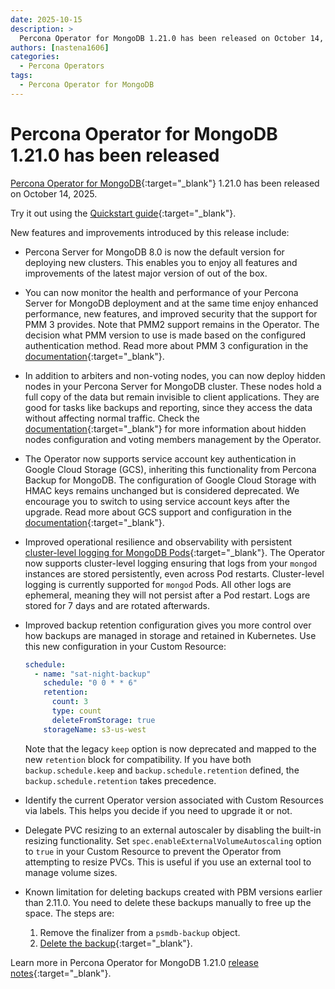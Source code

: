 ```yaml
---
date: 2025-10-15
description: >
  Percona Operator for MongoDB 1.21.0 has been released on October 14, 2025.
authors: [nastena1606]
categories:
  - Percona Operators
tags:
  - Percona Operator for MongoDB
---
```


# Percona Operator for MongoDB 1.21.0 has been released

<!-- more -->

[Percona Operator for MongoDB](https://docs.percona.com/percona-operator-for-mongodb/){:target="_blank"} 1.21.0 has been released on October 14, 2025.

Try it out using the [Quickstart guide](https://docs.percona.com/percona-operator-for-mongodb/quickstart.html){:target="_blank"}.

New features and improvements introduced by this release include:

* Percona Server for MongoDB 8.0 is now the default version for deploying new clusters. This enables you to enjoy all features and improvements of the latest major version of out of the box.

* You can now monitor the health and performance of your Percona Server for MongoDB deployment and at the same time enjoy enhanced performance, new features, and improved security that the support for PMM 3 provides. Note that PMM2 support remains in the Operator. The decision what PMM version to use is made based on the configured authentication method. Read more about PMM 3 configuration in the [documentation](https://docs.percona.com/percona-operator-for-mongodb/monitoring.html){:target="_blank"}.

* In addition to arbiters and non-voting nodes, you can now deploy hidden nodes in your Percona Server for MongoDB cluster. These nodes hold a full copy of the data but remain invisible to client applications. They are good for tasks like backups and reporting, since they access the data without affecting normal traffic. Check the [documentation](https://docs.percona.com/percona-operator-for-mongodb/arbiter.html){:target="_blank"} for more information about hidden nodes configuration and voting members management by the Operator.

* The Operator now supports service account key authentication in Google Cloud Storage (GCS), inheriting this functionality from Percona Backup for MongoDB. The configuration of Google Cloud Storage with HMAC keys remains unchanged but is considered deprecated. We encourage you to switch to using service account keys after the upgrade. Read more about GCS support and configuration in the [documentation](https://docs.percona.com/percona-operator-for-mongodb/backups-storage.html){:target="_blank"}.

* Improved operational resilience and observability with persistent [cluster-level logging for MongoDB Pods](https://docs.percona.com/percona-operator-for-mongodb/debug-logs.md#cluster-level-logging){:target="_blank"}. The Operator now supports cluster-level logging ensuring that logs from your `mongod` instances are stored persistently, even across Pod restarts. Cluster-level logging is currently supported for `mongod` Pods. All other logs are ephemeral, meaning they will not persist after a Pod restart. Logs are stored for 7 days and are rotated afterwards.

* Improved backup retention configuration gives you more control over how backups are managed in storage and retained in Kubernetes. Use this new configuration in your Custom Resource:

    ```yaml
    schedule:
      - name: "sat-night-backup"
        schedule: "0 0 * * 6"
        retention:
          count: 3
          type: count
          deleteFromStorage: true
        storageName: s3-us-west
    ``` 

    Note that the legacy `keep` option is now deprecated and mapped to the new `retention` block for compatibility. If you have both `backup.schedule.keep`  and `backup.schedule.retention`  defined, the `backup.schedule.retention` takes precedence.

* Identify the current Operator version associated with Custom Resources via labels. This helps you decide if you need to upgrade it or not.

* Delegate PVC resizing to an external autoscaler by disabling the built-in resizing functionality. Set `spec.enableExternalVolumeAutoscaling` option to `true` in your Custom Resource to prevent the Operator from attempting to resize PVCs. This is useful if you use an external tool to manage volume sizes.

* Known limitation for deleting backups created with PBM versions earlier than 2.11.0. You need to delete these backups manually to free up the space. The steps are:
  
   1. Remove the finalizer from a `psmdb-backup` object.
   2. [Delete the backup](https://docs.percona.com/percona-operator-for-mongodb/backups-delete.html){:target="_blank"}.

Learn more in Percona Operator for MongoDB 1.21.0 [release notes](https://docs.percona.com/percona-operator-for-mongodb/RN/Kubernetes-Operator-for-PSMONGODB-RN1.21.0.html){:target="_blank"}.
